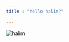 ```yaml
---
title : "hello halim?"

---
```




![halim](C:\github-blog\itiswhatitissss.github.io\images\2023-08-02-hihalim\halim.jpg)
